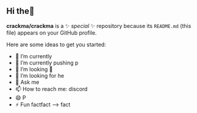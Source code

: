 ## Hi the👅


**crackma/crackma** is a ✨ _special_ ✨ repository because its `README.md` (this file) appears on your GitHub profile.

Here are some ideas to get you started:

- 🔭 I’m currently
- 🌱 I’m currently pushing p
- 👯 I’m looking 🎅
- 🤔 I’m looking for he
- 💬 Ask me
- 📫 How to reach me: discord
- 😄 P
- ⚡ Fun factfact
--> fact
